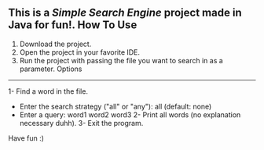 This is a *Simple Search Engine* project made in Java for fun!.
How To Use
----------
1. Download the project.
2. Open the project in your favorite IDE.
3. Run the project with passing the file you want to search in as a parameter.
Options
-------
1- Find a word in the file.
 * Enter the search strategy ("all" or "any"): all (default: none)
 * Enter a query: word1 word2 word3
2- Print all words (no explanation necessary duhh).
3- Exit the program.
 
Have fun :)
